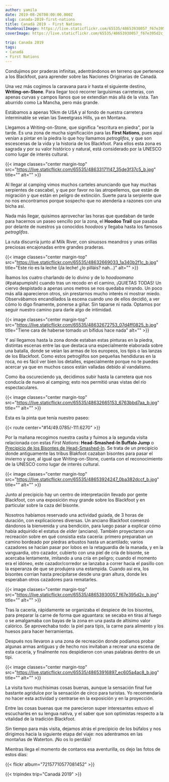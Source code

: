 ```yaml
---
author: yamila
date: 2019-08-26T08:00:00.000Z
slug: canada-2019-first-nations
title: Canadá 2019 - First Nations
thumbnailImage: https://live.staticflickr.com/65535/48653930057_f67e395d2c_z.jpg
coverImage: https://live.staticflickr.com/65535/48653930057_f67e395d2c_b.jpg

trip: Canada 2019
tags:
- Canadá
- First Nations
---
```


Condujimos por praderas infinitas, adentrándonos en terreno que pertenece a los Blackfoot, para aprender sobre las Naciones Originarias de Canadá.

<!--more-->

Una vez más cogimos la caravana para ir hasta el siguiente destino, **Writing-on-Stone**. Para llegar tocó recorrer larguísimas carreteras, con apenas curvas y campos llanos que se extendían más allá de la vista. Tan aburrido como La Mancha, pero más grande.

Estábamos a apenas 10km de USA y al fondo de nuestra carretera interminable se veían las Sweetgrass Hills, ya en Montana.

Llegamos a Writing-on-Stone, que significa "escritura en piedra", por la tarde. Es una zona de mucha significación para las **First Nations**, pues aquí venían a pintar en la piedra lo que hoy llamamos *petroglifos*, y que son escescenas de la vida y la historia de los Blackfoot. Para ellos esta zona es sagrada y por su valor histórico y natural, está considerado por la UNESCO como lugar de interés cultural.

{{< image classes="center margin-top" src="https://live.staticflickr.com/65535/48633171147_35de3f37c5_b.jpg" title="" alt="" >}}

Al llegar al camping vimos muchos carteles anunciando que hay muchas serpientes de cascabel, y que por favor no las atropellemos, que están de migración y que están en peligro de extinción. Suerte para la serpiente que no nos encontramos porque sospecho que no atendería a razones con una bicha así.

Nada más llegar, quisimos aprovechar las horas que quedaban de tarde para hacernos un paseo sencillo por la zona, el **Hoodoo Trail** que pasaba por delante de nuestros ya conocidos *hoodoos* y llegaba hasta los famosos *petroglifos*.

La ruta discurría junto al Milk River, con sinuosos meandros y unas orillas preciosas encajonadas entre grandes praderas.

{{< image classes="center margin-top" src="https://live.staticflickr.com/65535/48632669033_1a340b2f1c_b.jpg" title="Este río es la leche (¡la leche! ¿lo pilláis? nah...)" alt="" >}}

Íbamos los cuatro charlando de lo divino y de lo *hoodoomano* (#patapumpish) cuando tras un recodo en el camino, ¡QUIETAS TODAS! Un ciervo despistado a apenas unos metros se nos quedaba mirando. Un poco más allá aparecieron otros, sin prestarnos mucho interés ni mostrar miedo. Observábamos encandilados la escena cuando uno de ellos decidió, a ver cómo lo digo finamente, ponerse a giñar. Sin taparse ni nada. Optamos por seguir nuestro camino para darle algo de intimidad.

{{< image classes="center margin-top" src="https://live.staticflickr.com/65535/48632672753_07d4ff0825_b.jpg" title="Tiene cara de haberse tomado un bífidus hace nada" alt="" >}}

Y así llegamos hasta la zona donde estaban estas pinturas en la piedra, distintas escenas entre las que destaca una especialmente elaborada sobre una batalla, donde se veían las armas de los europeos, los tipis o las lanzas de los Blackfoot. Como estos petroglifos son pequeñas hendiduras en la roca, no es fácil ver bien los detalles, especialmente porque no te puedes acercar ya que en muchos casos están valladas debido al vandalismo.

Como iba oscureciendo ya, decidimos subir hasta la carretera que nos conducía de nuevo al camping; esto nos permitió unas vistas del río espectaculares.

{{< image classes="center margin-top" src="https://live.staticflickr.com/65535/48632665153_6763bbd7aa_b.jpg" title="" alt="" >}}

Esta es la pinta que tenía nuestro paseo:

{{< route center="#14/49.0785/-111.6270" >}}

Por la mañana recogimos nuestra casita y fuimos a la segunda visita relacionada con estas *First Nations*: **Head-Smashed-In Buffalo Jump** o <a href="https://es.m.wikipedia.org/wiki/Precipicio_de_los_Bisontes_de_Head-Smashed-In" target="_blank">Precipicio de los Bisontes de Head-Smashed-In</a>. Se trata de un precipicio donde antiguamente las tribus Blakfoot cazaban bisontes para pasar el invierno y que, al igual que Writing-on-Stone, cuenta con el reconocimiento de la UNESCO como lugar de interés cultural.

{{< image classes="center margin-top" src="https://live.staticflickr.com/65535/48653924247_0ba382dccf_b.jpg" title="" alt="" >}}

Junto al precipicio hay un centro de interpretación llevado por gente Blackfoot, con una exposición muy grande sobre los Blackfoot y en particular sobre la caza del bisonte.

Nosotros habíamos reservado una actividad guiada, de 3 horas de duración, con explicaciones diversas. Un anciano Blackfoot comenzó dándonos la bienvenida y una bendición, para luego pasar a explicar cómo había adquirido el estatus de *elder* (anciano). También proyectaron una recreación sobre en qué consistía esta cacería: primero preparaban un camino bordeado por piedras arbustos hasta un acantilado; varios cazadores se hacían pasar por lobos en la retaguardia de la manada, y en la vanguardia, otro cazador, cubierto con una piel de cría de bisonte, se acercaba lentamente, imitando a una cría en peligro; cuando el momento era el idóneo, este cazador/corredor se lanzaba a correr hacia el pasillo con la esperanza de que se produjera una estampida. Cuando así era, los bisontes corrían hasta precipitarse desde una gran altura, donde les esperaban otros cazadores para rematarles.

{{< image classes="center margin-top" src="https://live.staticflickr.com/65535/48653930057_f67e395d2c_b.jpg" title="" alt="" >}}

Tras la cacería, rápidamente se organizaba el despiece de los bisontes, para preparar la carne de forma que aguantara: se secaba en tiras al fuego o se amalgamaba con bayas de la zona en una pasta de altísimo valor calórico. Se aprovechaba todo: la piel para tipis, la carne para alimento y los huesos para hacer herramientas.

Después nos llevaron a una zona de recreación donde podíamos probar algunas armas antiguas y de hecho nos invitaban a recrear una escena de esta cacería, y finalmente nos despidieron con unas palabras dentro de un tipi.

{{< image classes="center margin-top" src="https://live.staticflickr.com/65535/48653916897_ec605a4ac8_b.jpg" title="" alt="" >}}

La visita tuvo muchísimas cosas buenas, aunque la sensación final fue bastante agridulce por la sensación de circo para turistas. Yo recomendaría no hacer esta actividad y centrarse en la exposición y en la proyección.

Entre las cosas buenas que me parecieron super interesantes estuvo el escucharles en su lengua nativa, y el saber que son optimistas respecto a la vitalidad de la tradición Blackfoot.

Sin tiempo para más visita, dejamos atrás el precipicio de los búfalos y nos dirigimos hacia la siguiente etapa del viaje: nos adentramos en las montañas de Waterton. ¡No os lo perdáis!

Mientras llega el momento de contaros esa aventurilla, os dejo las fotos de estos días:

{{< flickr album="72157710577081452" >}}

{{< tripindex trip="Canadá 2019" >}}
